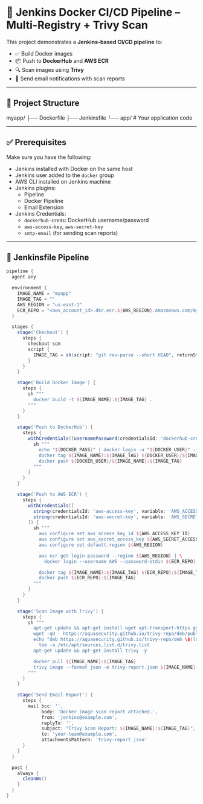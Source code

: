 # 🐳 Jenkins Docker CI/CD Pipeline – Multi-Registry + Trivy Scan

This project demonstrates a **Jenkins-based CI/CD pipeline** to:

- ✅ Build Docker images  
- 📦 Push to **DockerHub** and **AWS ECR**  
- 🔍 Scan images using **Trivy**  
- 📧 Send email notifications with scan reports  

---

## 📁 Project Structure

myapp/
├── Dockerfile
├── Jenkinsfile
└── app/       # Your application code


---

## ✅ Prerequisites

Make sure you have the following:

- Jenkins installed with Docker on the same host
- Jenkins user added to the `docker` group
- AWS CLI installed on Jenkins machine
- Jenkins plugins:
  - Pipeline
  - Docker Pipeline
  - Email Extension
- Jenkins Credentials:
  - `dockerhub-creds`: DockerHub username/password
  - `aws-access-key`, `aws-secret-key`
  - `smtp-email` (for sending scan reports)

---

## 🧪 Jenkinsfile Pipeline

```groovy
pipeline {
  agent any

  environment {
    IMAGE_NAME = "myapp"
    IMAGE_TAG = ""
    AWS_REGION = "us-east-1"
    ECR_REPO = "<aws_account_id>.dkr.ecr.${AWS_REGION}.amazonaws.com/myapp"
  }

  stages {
    stage('Checkout') {
      steps {
        checkout scm
        script {
          IMAGE_TAG = sh(script: "git rev-parse --short HEAD", returnStdout: true).trim()
        }
      }
    }

    stage('Build Docker Image') {
      steps {
        sh """
          docker build -t ${IMAGE_NAME}:${IMAGE_TAG} .
        """
      }
    }

    stage('Push to DockerHub') {
      steps {
        withCredentials([usernamePassword(credentialsId: 'dockerhub-creds', usernameVariable: 'DOCKER_USER', passwordVariable: 'DOCKER_PASS')]) {
          sh """
            echo "${DOCKER_PASS}" | docker login -u "${DOCKER_USER}" --password-stdin
            docker tag ${IMAGE_NAME}:${IMAGE_TAG} ${DOCKER_USER}/${IMAGE_NAME}:${IMAGE_TAG}
            docker push ${DOCKER_USER}/${IMAGE_NAME}:${IMAGE_TAG}
          """
        }
      }
    }

    stage('Push to AWS ECR') {
      steps {
        withCredentials([
          string(credentialsId: 'aws-access-key', variable: 'AWS_ACCESS_KEY_ID'),
          string(credentialsId: 'aws-secret-key', variable: 'AWS_SECRET_ACCESS_KEY')
        ]) {
          sh """
            aws configure set aws_access_key_id ${AWS_ACCESS_KEY_ID}
            aws configure set aws_secret_access_key ${AWS_SECRET_ACCESS_KEY}
            aws configure set default.region ${AWS_REGION}

            aws ecr get-login-password --region ${AWS_REGION} | \
              docker login --username AWS --password-stdin ${ECR_REPO}

            docker tag ${IMAGE_NAME}:${IMAGE_TAG} ${ECR_REPO}:${IMAGE_TAG}
            docker push ${ECR_REPO}:${IMAGE_TAG}
          """
        }
      }
    }

    stage('Scan Image with Trivy') {
      steps {
        sh """
          apt-get update && apt-get install wget apt-transport-https gnupg lsb-release -y
          wget -qO - https://aquasecurity.github.io/trivy-repo/deb/public.key | apt-key add -
          echo "deb https://aquasecurity.github.io/trivy-repo/deb \$(lsb_release -sc) main" | \
            tee -a /etc/apt/sources.list.d/trivy.list
          apt-get update && apt-get install trivy -y

          docker pull ${IMAGE_NAME}:${IMAGE_TAG}
          trivy image --format json -o trivy-report.json ${IMAGE_NAME}:${IMAGE_TAG}
        """
      }
    }

    stage('Send Email Report') {
      steps {
        mail bcc: '',
             body: 'Docker image scan report attached.',
             from: 'jenkins@example.com',
             replyTo: '',
             subject: "Trivy Scan Report: ${IMAGE_NAME}:${IMAGE_TAG}",
             to: 'your-team@example.com',
             attachmentsPattern: 'trivy-report.json'
      }
    }
  }

  post {
    always {
      cleanWs()
    }
  }
}
